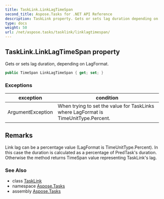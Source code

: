 ```yaml
---
title: TaskLink.LinkLagTimeSpan
second_title: Aspose.Tasks for .NET API Reference
description: TaskLink property. Gets or sets lag duration depending on LagFormat
type: docs
weight: 50
url: /net/aspose.tasks/tasklink/linklagtimespan/
---
```

## TaskLink.LinkLagTimeSpan property

Gets or sets lag duration, depending on LagFormat.

```csharp
public TimeSpan LinkLagTimeSpan { get; set; }
```

### Exceptions

| exception | condition |
| --- | --- |
| ArgumentException | When trying to set the value for TaskLinks where LagFormat is TimeUnitType.Percent. |

## Remarks

Link lag can be a percentage value (LagFormat is TimeUnitType.Percent). In this case the duration is calculated as a percentage of PredTask's duration. Otherwise the method returns TimeSpan value representing TaskLink's lag.

### See Also

* class [TaskLink](../)
* namespace [Aspose.Tasks](../../tasklink/)
* assembly [Aspose.Tasks](../../../)


